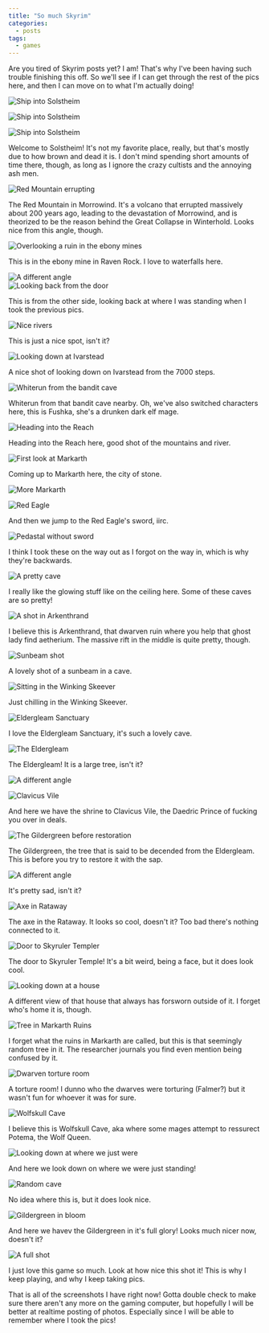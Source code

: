 ```yaml
---
title: "So much Skyrim"
categories: 
  - posts
tags:
  - games
---
```


Are you tired of Skyrim posts yet? I am! That's why I've been having such
trouble finishing this off. So we'll see if I can get through the rest of the
pics here, and then I can move on to what I'm actually doing!

![Ship into Solstheim](/assets/images/screenshots/skyrim/20190410185611_1.jpg)  

![Ship into Solstheim](/assets/images/screenshots/skyrim/20190410185909_1.jpg)  

![Ship into Solstheim](/assets/images/screenshots/skyrim/20190410185929_1.jpg)  

Welcome to Solstheim! It's not my favorite place, really, but that's mostly due
to how brown and dead it is. I don't mind spending short amounts of time there,
though, as long as I ignore the crazy cultists and the annoying ash men.

![Red Mountain errupting](/assets/images/screenshots/skyrim/20190410205608_1.jpg)  

The Red Mountain in Morrowind. It's a volcano that errupted massively about 200
years ago, leading to the devastation of Morrowind, and is theorized to be the
reason behind the Great Collapse in Winterhold. Looks nice from this angle,
though.

![Overlooking a ruin in the ebony mines](/assets/images/screenshots/skyrim/20190411190044_1.jpg)  

This is in the ebony mine in Raven Rock. I love to waterfalls here.

![A different angle](/assets/images/screenshots/skyrim/20190411190044_1.jpg)  
![Looking back from the door](/assets/images/screenshots/skyrim/20190411190154_1.jpg)  

This is from the other side, looking back at where I was standing when I took
the previous pics.

![Nice rivers](/assets/images/screenshots/skyrim/20191112192356_1.jpg)  


This is just a nice spot, isn't it?

![Looking down at Ivarstead](/assets/images/screenshots/skyrim/20191117170155_1.jpg)  

A nice shot of looking down on Ivarstead from the 7000 steps.

![Whiterun from the bandit cave](/assets/images/screenshots/skyrim/20191117202844_1.jpg)  

Whiterun from that bandit cave nearby. Oh, we've also switched characters here,
this is Fushka, she's a drunken dark elf mage.

![Heading into the Reach](/assets/images/screenshots/skyrim/20191126210123_1.jpg)  

Heading into the Reach here, good shot of the mountains and river.

![First look at Markarth](/assets/images/screenshots/skyrim/20191126210805_1.jpg)  

Coming up to Markarth here, the city of stone.

![More Markarth](/assets/images/screenshots/skyrim/20191126210823_1.jpg)  

![Red Eagle](/assets/images/screenshots/skyrim/20191126215448_1.jpg)  

And then we jump to the Red Eagle's sword, iirc.

![Pedastal without sword](/assets/images/screenshots/skyrim/20191126215522_1.jpg)  

I think I took these on the way out as I forgot on the way in, which is why
they're backwards.

![A pretty cave](/assets/images/screenshots/skyrim/20191127140938_1.jpg)  

I really like the glowing stuff like on the ceiling here. Some of these caves
are so pretty!

![A shot in Arkenthrand](/assets/images/screenshots/skyrim/20191128143802_1.jpg)

I believe this is Arkenthrand, that dwarven ruin where you help that ghost lady
find aetherium. The massive rift in the middle is quite pretty, though.

![Sunbeam shot](/assets/images/screenshots/skyrim/20191128143810_1.jpg) 

A lovely shot of a sunbeam in a cave.

![Sitting in the Winking Skeever](/assets/images/screenshots/skyrim/20191128201334_1.jpg)

Just chilling in the Winking Skeever.

![Eldergleam Sanctuary](/assets/images/screenshots/skyrim/20191128215014_1.jpg)

I love the Eldergleam Sanctuary, it's such a lovely cave.

![The Eldergleam](/assets/images/screenshots/skyrim/20191128215042_1.jpg)

The Eldergleam! It is a large tree, isn't it?

![A different angle](/assets/images/screenshots/skyrim/20191128215057_1.jpg)

![Clavicus Vile](/assets/images/screenshots/skyrim/20191128222331_1.jpg)

And here we have the shrine to Clavicus Vile, the Daedric Prince of fucking you
over in deals.

![The Gildergreen before restoration](/assets/images/screenshots/skyrim/20191128224931_1.jpg)

The Gildergreen, the tree that is said to be decended from the Eldergleam. This
is before you try to restore it with the sap.


![A different angle](/assets/images/screenshots/skyrim/20191128225010_1.jpg)

It's pretty sad, isn't it?

![Axe in Rataway](/assets/images/screenshots/skyrim/20191129143931_1.jpg)

The axe in the Rataway. It looks so cool, doesn't it? Too bad there's nothing
connected to it.

![Door to Skyruler Templer](/assets/images/screenshots/skyrim/20191129171551_1.jpg)

The door to Skyruler Temple! It's a bit weird, being a face, but it does look
cool.

![Looking down at a house](/assets/images/screenshots/skyrim/20191129172509_1.jpg)

A different view of that house that always has forsworn outside of it. I forget
who's home it is, though.

![Tree in Markarth Ruins](/assets/images/screenshots/skyrim/20191129175947_1.jpg)

I forget what the ruins in Markarth are called, but this is that seemingly
random tree in it. The researcher journals you find even mention being confused
by it.

![Dwarven torture room](/assets/images/screenshots/skyrim/20191129180154_1.jpg)

A torture room! I dunno who the dwarves were torturing (Falmer?) but it wasn't
fun for whoever it was for sure.

![Wolfskull Cave](/assets/images/screenshots/skyrim/20191129201119_1.jpg)

I believe this is Wolfskull Cave, aka where some mages attempt to ressurect
Potema, the Wolf Queen.

![Looking down at where we just were](/assets/images/screenshots/skyrim/20191129201756_1.jpg)

And here we look down on where we were just standing!

![Random cave](/assets/images/screenshots/skyrim/20191129202444_1.jpg)

No idea where this is, but it does look nice.

![Gildergreen in bloom](/assets/images/screenshots/skyrim/20191202165646_1.jpg)

And here we havev the Gildergreen in it's full glory! Looks much nicer now,
doesn't it?

![A full shot](/assets/images/screenshots/skyrim/20191202165652_1.jpg)

I just love this game so much. Look at how nice this shot it! This is why I keep
playing, and why I keep taking pics.

That is all of the screenshots I have right now! Gotta double check to make sure
there aren't any more on the gaming computer, but hopefully I will be better at
realtime posting of photos. Especially since I will be able to remember where I
took the pics!
